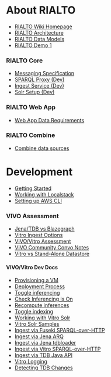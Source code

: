 # About RIALTO
- [RIALTO Wiki Homepage](/sul-dlss/rialto/wiki)
- [RIALTO Architecture](/sul-dlss/rialto/wiki/RIALTO-Architecture)
- [RIALTO Data Models](/sul-dlss/rialto/wiki/RIALTO-Data-Models-&amp;-Profiles)
- [RIALTO Demo 1](/sul-dlss/rialto/wiki/RIALTO-Demo-1:-Notes)

### RIALTO Core
- [Messaging Specification](/sul-dlss/rialto/wiki/RIALTO-Core-Messaging-Specification)
- [SPARQL Proxy (Dev)](/sul-dlss/rialto/wiki/RIALTO-SPARQL-Proxy-Configuration-(Dev-Env))
- [Ingest Service (Dev)](/sul-dlss/rialto/wiki/RIALTO-Ingest-Service-Configuration-(Dev-Env))
- [Solr Setup (Dev)](/sul-dlss/rialto/wiki/RIALTO-Solr-Setup)

### RIALTO Web App
- [Web App Data Requirements](/sul-dlss/rialto/wiki/Web-App-Specs)

### RIALTO Combine
- [Combine data sources](/sul-dlss/rialto/wiki/RIALTO-Combine-Data-Sources)

# Development
- [Getting Started](/sul-dlss/rialto/wiki/Getting-Started-(Dev-Env))
- [Working with Localstack](/sul-dlss/rialto/wiki/Working-with-localstack)
- [Setting up AWS CLI](/sul-dlss/rialto/wiki/AWS-DLSS-Dev-Env-Setup)

### VIVO Assessment
- [Jena/TDB vs Blazegraph](/sul-dlss/rialto/wiki/Comparing-triplestores)
- [Vitro Ingest Options](/sul-dlss/rialto/wiki/Vitro-Data-Ingest-Options)
- [VIVO/Vitro Assessment](/sul-dlss/rialto/wiki/Assessment)
- [VIVO Community Convo Notes](/sul-dlss/rialto/wiki/Notes-from-exploration-of-other-implementations)
- [Vitro vs Stand-Alone Datastore](/sul-dlss/rialto/wiki/Vitro-vs.-Stand-Alone-Datastore)

#### VIVO/Vitro Dev Docs
- [Provisioning a VM](/sul-dlss/rialto/wiki/Provisioning-and-setting-up-a-new-Vitro-VM-using-Capistrano)
- [Deployment Process](/sul-dlss/rialto/wiki/Vitro-Dev-Test-Server-Deployment-Process)
- [Toggle inferencing](/sul-dlss/rialto/wiki/Disable-enable-inferencing-at-startup)
- [Check Inferencing is On](/sul-dlss/rialto/wiki/Inferencing:-how-to-tell-it-is-enabled-and-functioning-in-Vitro)
- [Recompute inferences](/sul-dlss/rialto/wiki/Recompute-inferences-in-Vitro)
- [Toggle indexing](/sul-dlss/rialto/wiki/Trigger-an-index-rebuild-in-Vitro-Solr)
- [Working with Vitro Solr](/sul-dlss/rialto/wiki/Working-with-Vitro-Solr)
- [Vitro Solr Samples](/sul-dlss/rialto/wiki/Sample-Vitro-Solr-Documents)
- [Ingest via Fuseki SPARQL-over-HTTP](/sul-dlss/rialto/wiki/Loading-data-into-Vitro:-Fuseki-HTTP-SPARQL-Update-API)
- [Ingest via Jena ARQ](/sul-dlss/rialto/wiki/Loading-data-into-Vitro:-Jena-SPARQL-Update-(ARQ))
- [Ingest via Jena tdbloader](/sul-dlss/rialto/wiki/Loading-data-into-Vitro:-Jena-tdbloader)
- [Ingest via Vitro SPARQL-over-HTTP](/sul-dlss/rialto/wiki/Loading-data-into-Vitro:-SPARQL-Update-API)
- [Ingest via TDB Java API](/sul-dlss/rialto/wiki/Loading-data-into-Vitro:-TDB-Java-API)
- [Vitro Logging](/sul-dlss/rialto/wiki/Vitro-Logging)
- [Detecting TDB Changes](/sul-dlss/rialto/wiki/Detecting-TDB-Changes)